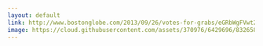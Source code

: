 ```yaml
---
layout: default
link: http://www.bostonglobe.com/2013/09/26/votes-for-grabs/eGRbWgFVwt2ipuEn9Wos5J/story.html
image: https://cloud.githubusercontent.com/assets/370976/6429696/8326588c-bfb2-11e4-91bf-b5eb084f2fb0.jpg
---
```

